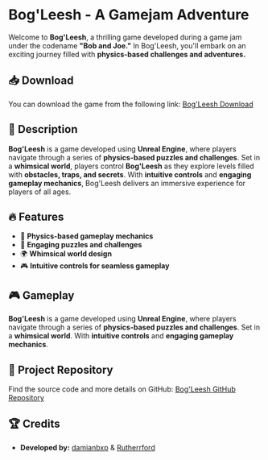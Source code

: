 # Bog'Leesh - A Gamejam Adventure

Welcome to **Bog'Leesh**, a thrilling game developed during a game jam under the codename **"Bob and Joe."** In Bog'Leesh, you'll embark on an exciting journey filled with **physics-based challenges and adventures.**

## 📥 Download
You can download the game from the following link: [Bog'Leesh Download](https://rutherrford.itch.io/bogleesh)

## 📝 Description
**Bog'Leesh** is a game developed using **Unreal Engine**, where players navigate through a series of **physics-based puzzles and challenges**. Set in a **whimsical world**, players control **Bog'Leesh** as they explore levels filled with **obstacles, traps, and secrets**. With **intuitive controls** and **engaging gameplay mechanics**, Bog'Leesh delivers an immersive experience for players of all ages.

## 🔥 Features
- 🎯 **Physics-based gameplay mechanics**
- 🧩 **Engaging puzzles and challenges**
- 🌍 **Whimsical world design**
- 🎮 **Intuitive controls for seamless gameplay**

## 🎮 Gameplay
**Bog'Leesh** is a game developed using **Unreal Engine**, where players navigate through a series of **physics-based puzzles and challenges**. Set in a **whimsical world**. With **intuitive controls** and **engaging gameplay mechanics**.

## 🔗 Project Repository
Find the source code and more details on GitHub: [Bog'Leesh GitHub Repository](https://github.com/damianbxp/BobAndJoe)

## 🏆 Credits
- **Developed by:** [damianbxp](https://github.com/damianbxp) & [Rutherrford](https://rutherrford.itch.io/)
